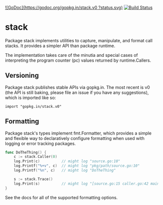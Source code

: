 [![GoDoc](https://godoc.org/gopkg.in/stack.v0
?status.svg)](https://godoc.org/gopkg.in/stack.v0
) [![Build Status](https://travis-ci.org/go-stack/stack.svg?branch=master)](https://travis-ci.org/go-stack/stack)

# stack

Package stack implements utilities to capture, manipulate, and format call stacks. It provides a simpler API than package runtime.

The implementation takes care of the minutia and special cases of interpreting the program counter (pc) values returned by runtime.Callers.

## Versioning
Package stack publishes stable APIs via gopkg.in. The most recent is v0 (the API is still baking, please file an issue if you have any suggestions), which is imported like so:

    import "gopkg.in/stack.v0"

## Formatting
Package stack's types implement fmt.Formatter, which provides a simple and flexible way to declaratively configure formatting when used with logging or error tracking packages.

```go
func DoTheThing() {
    c := stack.Caller(0)
    log.Print(c)          // might log "source.go:10"
    log.Printf("%+v", c)  // might log "pkg/path/source.go:10"
    log.Printf("%n", c)   // might log "DoTheThing"

    s := stack.Trace()
    log.Print(s)          // might log "[source.go:15 caller.go:42 main.go:14]"
}
```

See the docs for all of the supported formatting options.
